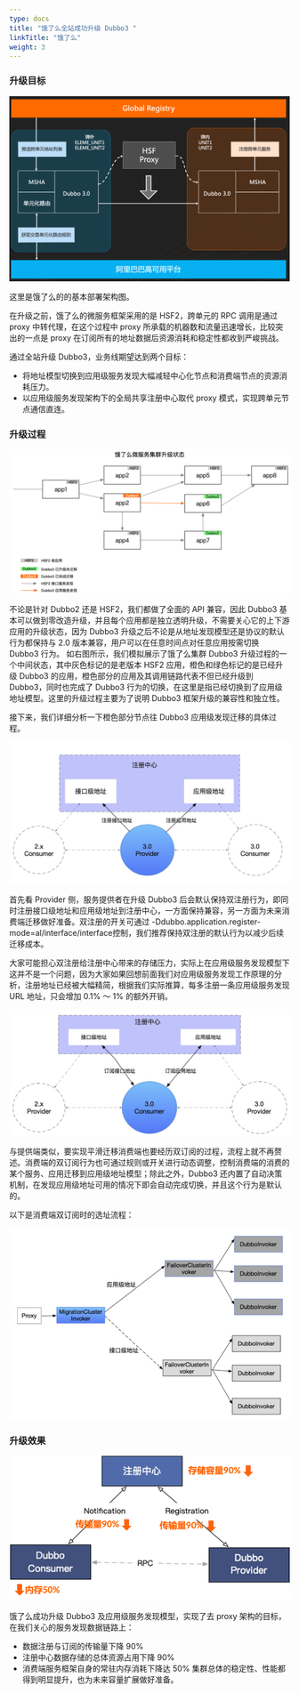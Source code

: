 ```yaml
---
type: docs
title: "饿了么全站成功升级 Dubbo3 "
linkTitle: "饿了么"
weight: 3
---
```

### 升级目标
![elem-arc](/imgs/user/eleme/elem-arc.png)

这里是饿了么的的基本部署架构图。

在升级之前，饿了么的微服务框架采用的是 HSF2，跨单元的 RPC 调用是通过 proxy 中转代理，在这个过程中 proxy 所承载的机器数和流量迅速增长，比较突出的一点是 proxy 在订阅所有的地址数据后资源消耗和稳定性都收到严峻挑战。

通过全站升级 Dubbo3，业务线期望达到两个目标：
* 将地址模型切换到应用级服务发现大幅减轻中心化节点和消费端节点的资源消耗压力。
* 以应用级服务发现架构下的全局共享注册中心取代 proxy 模式，实现跨单元节点通信直连。


### 升级过程
![eleme-upgrade1](/imgs/user/eleme/elem-upgrade1.png)

不论是针对 Dubbo2 还是 HSF2，我们都做了全面的 API 兼容，因此 Dubbo3 基本可以做到零改造升级，并且每个应用都是独立透明升级，不需要关心它的上下游应用的升级状态，因为 Dubbo3 升级之后不论是从地址发现模型还是协议的默认行为都保持与 2.0 版本兼容，用户可以在任意时间点对任意应用按需切换 Dubbo3 行为。
如右图所示，我们模拟展示了饿了么集群 Dubbo3 升级过程的一个中间状态，其中灰色标记的是老版本 HSF2 应用，橙色和绿色标记的是已经升级 Dubbo3 的应用，橙色部分的应用及其调用链路代表不但已经升级到 Dubbo3，同时也完成了 Dubbo3 行为的切换，在这里是指已经切换到了应用级地址模型。这里的升级过程主要为了说明 Dubbo3 框架升级的兼容性和独立性。

接下来，我们详细分析一下橙色部分节点往 Dubbo3 应用级发现迁移的具体过程。

![elem-upgrade-provider](/imgs/user/eleme/elem-upgrade-provider.png)

首先看 Provider 侧，服务提供者在升级 Dubbo3 后会默认保持双注册行为，即同时注册接口级地址和应用级地址到注册中心，一方面保持兼容，另一方面为未来消费端迁移做好准备。双注册的开关可通过 -Ddubbo.application.register-mode=al/interface/interface控制，我们推荐保持双注册的默认行为以减少后续迁移成本。

大家可能担心双注册给注册中心带来的存储压力，实际上在应用级服务发现模型下这并不是一个问题，因为大家如果回想前面我们对应用级服务发现工作原理的分析，注册地址已经被大幅精简，根据我们实际推算，每多注册一条应用级服务发现 URL 地址，只会增加 0.1% ～ 1% 的额外开销。

![elem-upgrade-consumer](/imgs/user/eleme/elem-upgrade-consumer.png)

与提供端类似，要实现平滑迁移消费端也要经历双订阅的过程，流程上就不再赘述。消费端的双订阅行为也可通过规则或开关进行动态调整，控制消费端的消费的某个服务、应用迁移到应用级地址模型；除此之外，Dubbo3 还内置了自动决策机制，在发现应用级地址可用的情况下即会自动完成切换，并且这个行为是默认的。

以下是消费端双订阅时的选址流程：

![elem-upgrade-consumer1](/imgs/user/eleme/elem-upgrade-consumer1.png)

### 升级效果

![elem-result](/imgs/user/eleme/elem-result.png)

饿了么成功升级 Dubbo3 及应用级服务发现模型，实现了去 proxy 架构的目标，在我们关心的服务发现数据链路上：
* 数据注册与订阅的传输量下降 90%
* 注册中心数据存储的总体资源占用下降 90%
* 消费端服务框架自身的常驻内存消耗下降达 50%
集群总体的稳定性、性能都得到明显提升，也为未来容量扩展做好准备。







